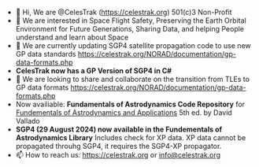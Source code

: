- 👋 Hi, We are @CelesTrak (https://celestrak.org) 501(c)3 Non-Profit
- 👀 We are interested in Space Flight Safety, Preserving the Earth Orbital Environment for Future Generations, Sharing Data, and helping People understand and learn about Space 
- 🌱 We are currently updating SGP4 satellite propagation code to use new GP data standards https://celestrak.org/NORAD/documentation/gp-data-formats.php
-   **CelesTrak now has a GP Version of SGP4 in C#**  
- 💞️ We are looking to share and collaborate on the transition from TLEs to GP data formats https://celestrak.org/NORAD/documentation/gp-data-formats.php
-   Now availiable: **Fundamentals of Astrodynamics Code Repository** for <ins>Fundementals of Astrodynamics and Applications</ins> 5th ed. by David Vallado  
-   **SGP4 (29 August 2024) now available in the Fundementals of Astrodynamics Library** Includes check for XP data.  XP data cannot be propagated throuhg SGP4, it requires the SGP4-XP propagator. 
- 📫 How to reach us: https://celestrak.org or info@celestrak.org 

<!---
CelesTrak/CelesTrak is a ✨ special ✨ repository because its `README.md` (this file) appears on your GitHub profile.
You can click the Preview link to take a look at your changes.
--->
